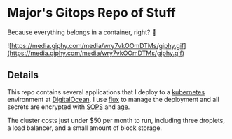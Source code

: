 # Major's Gitops Repo of Stuff

Because everything belongs in a container, right? 🤔

![https://media.giphy.com/media/wry7vkOOmDTMs/giphy.gif](https://media.giphy.com/media/wry7vkOOmDTMs/giphy.gif)

## Details

This repo contains several applications that I deploy to a [kubernetes] environment at
[DigitalOcean]. I use [flux] to manage the deployment and all secrets are encrypted with
[SOPS] and [age].

The cluster costs just under $50 per month to run, including three droplets, a load
balancer, and a small amount of block storage.

[kubernetes]: https://kubernetes.io/
[DigitalOcean]: https://www.digitalocean.com/
[flux]: https://github.com/fluxcd/flux2
[SOPS]: https://github.com/mozilla/sops
[age]: https://github.com/FiloSottile/age
